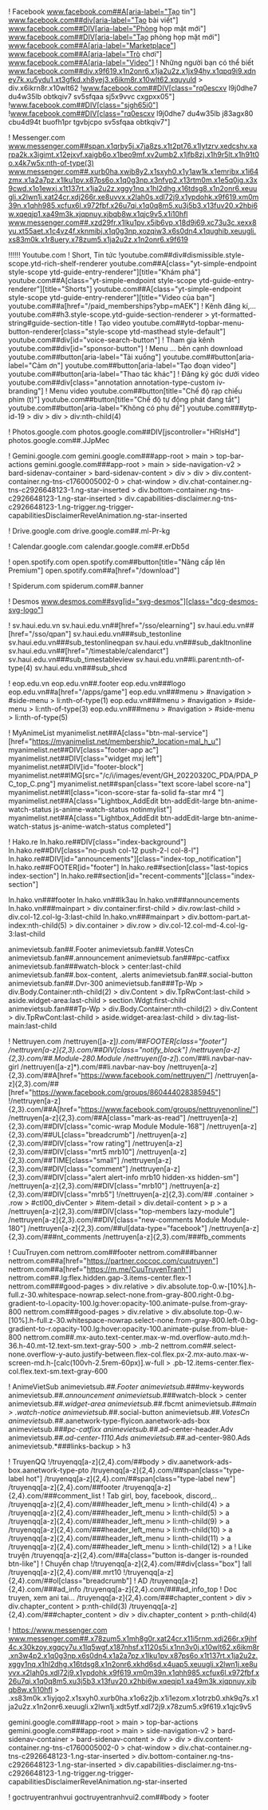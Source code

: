 ! Facebook
www.facebook.com##A[aria-label="Tạo tin"]
www.facebook.com##div[aria-label="Tạo bài viết"]
www.facebook.com##DIV[aria-label="Phòng họp mặt mới"]
www.facebook.com##DIV[aria-label="Tạo phòng họp mặt mới"]
www.facebook.com##A[aria-label="Marketplace"]
www.facebook.com##A[aria-label="Trò chơi"]
www.facebook.com##A[aria-label="Video"]
! Những người bạn có thể biết
www.facebook.com##div.x9f619.x1n2onr6.x1ja2u2z.x1jx94hy.x1qpq9i9.xdney7k.xu5ydu1.xt3gfkd.xh8yej3.x6ikm8r.x10wlt62.xquyuld > div.x6ikrn8r.x10wlt62
!www.facebook.com##DIV[class="rq0escxv l9j0dhe7 du4w35lb obtkqiv7 sv5sfqaa sj5x9vvc cxgpxx05"]
!www.facebook.com##DIV[class="sjgh65i0"]
!www.facebook.com##DIV[class="rq0escxv l9j0dhe7 du4w35lb j83agx80 cbu4d94t buofh1pr tgvbjcpo sv5sfqaa obtkqiv7"]

! Messenger.com
www.messenger.com##span.x1qrby5j.x7ja8zs.x1t2pt76.x1lytzrv.xedcshv.xarpa2k.x3igimt.x12ejxvf.xaigb6o.x1beo9mf.xv2umb2.x1jfb8zj.x1h9r5lt.x1h91t0o.x4k7w5x:nth-of-type(3)
www.messenger.com##.xurb0ha.xwib8y2.x1sxyh0.x1y1aw1k.x1emribx.x1i64zmx.x1a2a7pz.x1lku1pv.x87ps6o.x1q0g3np.x3nfvp2.x13rtm0m.x1e5q0jg.x3x9cwd.x1o1ewxj.x1t137rt.x1ja2u2z.xggy1nq.x1hl2dhg.x16tdsg8.x1n2onr6.xeuugli.x2lwn1j.xat24cr.xdj266r.xe8uvvx.x2lah0s.xdl72j9.x1ypdohk.x9f619.xm0m39n.x1qhh985.xcfux6l.x972fbf.x26u7qi.x1q0q8m5.xu3j5b3.x13fuv20.x2hbi6w.xqeqjp1.xa49m3k.xjqpnuy.xjbqb8w.x1qjc9v5.x1i10hfl
www.messenger.com##.xzd29fr.x1lku1pv.x5ib6vp.x18d9i69.xc73u3c.xexx8yu.xt55aet.x1c4vz4f.xknmibj.x1q0g3np.xozqiw3.x6s0dn4.x1qughib.xeuugli.xs83m0k.x1r8uery.x78zum5.x1ja2u2z.x1n2onr6.x9f619

!!!!!! Youtube.com
! Short, Tin tức
!youtube.com##div#dismissible.style-scope.ytd-rich-shelf-renderer
youtube.com##A[class="yt-simple-endpoint style-scope ytd-guide-entry-renderer"][title="Khám phá"]
youtube.com##A[class="yt-simple-endpoint style-scope ytd-guide-entry-renderer"][title="Shorts"]
youtube.com##A[class="yt-simple-endpoint style-scope ytd-guide-entry-renderer"][title="Video của bạn"]
youtube.com##a[href="/paid_memberships?ybp=mAEK"]
! Kênh đăng kí,...
youtube.com##h3.style-scope.ytd-guide-section-renderer > yt-formatted-string#guide-section-title
! Tạo video
youtube.com##ytd-topbar-menu-button-renderer[class="style-scope ytd-masthead style-default"]
youtube.com##div[id="voice-search-button"]
! Tham gia kênh
youtube.com##div[id="sponsor-button"]
! Menu ... bên cạnh download
youtube.com##button[aria-label="Tải xuống"]
youtube.com##button[aria-label="Cảm ơn"]
youtube.com##button[aria-label="Tạo đoạn video"]
youtube.com##button[aria-label="Thao tác khác"]
! Đăng ký góc dưới video
youtube.com##div[class="annotation annotation-type-custom iv-branding"]
! Menu video
youtube.com##button[title="Chế độ rạp chiếu phim (t)"]
youtube.com##button[title="Chế độ tự động phát đang tắt"]
youtube.com##button[aria-label="Không có phụ đề"]
youtube.com###ytp-id-19 > div > div > div:nth-child(4)


! Photos.google.com
photos.google.com##DIV[jscontroller="HRlsHd"]
photos.google.com##.JJpMec

! Gemini.google.com
gemini.google.com###app-root > main > top-bar-actions
gemini.google.com###app-root > main > side-navigation-v2 > bard-sidenav-container > bard-sidenav-content > div > div > div.content-container.ng-tns-c1760005002-0 > chat-window > div.chat-container.ng-tns-c2926648123-1.ng-star-inserted > div.bottom-container.ng-tns-c2926648123-1.ng-star-inserted > div.capabilities-disclaimer.ng-tns-c2926648123-1.ng-trigger.ng-trigger-capabilitiesDisclaimerRevelAnimation.ng-star-inserted

! Drive.google.com
drive.google.com##.ml-Pr-kg

! Calendar.google.com
calendar.google.com##.erDb5d


! open.spotify.com
open.spotify.com##button[title="Nâng cấp lên Premium"]
open.spotify.com##a[href="/download"]

! Spiderum.com
spiderum.com##.banner

! Desmos
www.desmos.com##svg[id="svg-desmos"][class="dcg-desmos-svg-logo"]

! sv.haui.edu.vn
sv.haui.edu.vn##[href="/sso/elearning"]
sv.haui.edu.vn##[href="/sso/qpan"]
sv.haui.edu.vn###sub_testonline
sv.haui.edu.vn###sub_testonlineqpan
sv.haui.edu.vn###sub_dakltnonline
sv.haui.edu.vn##[href="/timestable/calendarct"]
sv.haui.edu.vn###sub_timestableview
sv.haui.edu.vn##li.parent:nth-of-type(4)
sv.haui.edu.vn###sub_shcd

! eop.edu.vn
eop.edu.vn##.footer
eop.edu.vn###logo
eop.edu.vn##a[href="/apps/game"]
eop.edu.vn###menu > #navigation > #side-menu > li:nth-of-type(1)
eop.edu.vn###menu > #navigation > #side-menu > li:nth-of-type(3)
eop.edu.vn###menu > #navigation > #side-menu > li:nth-of-type(5)


! MyAnimeList
myanimelist.net##A[class="btn-mal-service"][href="https://myanimelist.net/membership?_location=mal_h_u"]
myanimelist.net##DIV[class="footer-app ac"]
myanimelist.net##DIV[class="widget mxj left"]
myanimelist.net##DIV[id="footer-block"]
myanimelist.net##IMG[src="/c/i/images/event/GH_20220320C_PDA/PDA_PC_top_C.png"]
myanimelist.net##span[class="text  score-label score-na"]
myanimelist.net##I[class="icon-score-star fa-solid fa-star mr4 "]
myanimelist.net##A[class="Lightbox_AddEdit btn-addEdit-large btn-anime-watch-status js-anime-watch-status notinmylist"]
myanimelist.net##A[class="Lightbox_AddEdit btn-addEdit-large btn-anime-watch-status js-anime-watch-status completed"]

! Hako.re
ln.hako.re##DIV[class="index-background"]
ln.hako.re##DIV[class="no-push col-12 push-2-l col-8-l"]
ln.hako.re##DIV[id="announcements"][class="index-top_notification"]
ln.hako.re##FOOTER[id="footer"]
ln.hako.re##section[class="last-topics index-section"]
ln.hako.re##section[id="recent-comments"][class="index-section"]

ln.hako.vn###footer
ln.hako.vn##lk3au
ln.hako.vn###announcements
ln.hako.vn###mainpart > div.container:first-child > div.row:last-child > div.col-12.col-lg-3:last-child
ln.hako.vn###mainpart > div.bottom-part.at-index:nth-child(5) > div.container > div.row > div.col-12.col-md-4.col-lg-3:last-child



animevietsub.fan##.Footer
animevietsub.fan##.VotesCn
animevietsub.fan##.announcement
animevietsub.fan###pc-catfixx
animevietsub.fan###watch-block > center:last-child
animevietsub.fan##.box-content, .alerts
animevietsub.fan##.social-button
animevietsub.fan##.Dvr-300
animevietsub.fan###Tp-Wp > div.Body.Container:nth-child(2) > div.Content > div.TpRwCont:last-child > aside.widget-area:last-child > section.Wdgt:first-child
animevietsub.fan###Tp-Wp > div.Body.Container:nth-child(2) > div.Content > div.TpRwCont:last-child > aside.widget-area:last-child > div.tag-list-main:last-child


! Nettruyen.com
/nettruyen([a-z]*)\.com/##FOOTER[class="footer"]
/nettruyen[a-z]{2,3}\.com/##DIV[class="notify_block"]
/nettruyen[a-z]{2,3}\.com/##.Module-280.Module
/nettruyen([a-z]*)\.com/##li.navbar-nav-girl
/nettruyen([a-z]*)\.com/##li.navbar-nav-boy
/nettruyen[a-z]{2,3}\.com/##A[href="https://www.facebook.com/nettruyen/"]
/nettruyen[a-z]{2,3}\.com/##[href="https://www.facebook.com/groups/860444028385945"]
!/nettruyen[a-z]{2,3}\.com/##A[href="https://www.facebook.com/groups/nettruyenonline/"]
/nettruyen[a-z]{2,3}\.com/##A[class="mark-as-read"]
/nettruyen[a-z]{2,3}\.com/##DIV[class="comic-wrap Module Module-168"]
/nettruyen[a-z]{2,3}\.com/##UL[class="breadcrumb"]
/nettruyen[a-z]{2,3}\.com/##DIV[class="row rating"]
/nettruyen[a-z]{2,3}\.com/##DIV[class="mrt5 mrb10"]
/nettruyen[a-z]{2,3}\.com/##TIME[class="small"]
/nettruyen[a-z]{2,3}\.com/##DIV[class="comment"]
/nettruyen[a-z]{2,3}\.com/##DIV[class="alert alert-info mrb10 hidden-xs hidden-sm"]
/nettruyen[a-z]{2,3}\.com/##DIV[class="mrb10"]
/nettruyen[a-z]{2,3}\.com/##DIV[class="mrb5"]
!/nettruyen[a-z]{2,3}\.com/## .container > .row > #ctl00_divCenter > #item-detail > div.detail-content > p > a
/nettruyen[a-z]{2,3}\.com/##DIV[class="top-members lazy-module"]
/nettruyen[a-z]{2,3}\.com/##DIV[class="new-comments Module Module-180"]
/nettruyen[a-z]{2,3}\.com/##ul[data-type="facebook"]
/nettruyen[a-z]{2,3}\.com/###nt_comments
/nettruyen[a-z]{2,3}\.com/###fb_comments

! CuuTruyen.com
nettrom.com##footer
nettrom.com###banner
nettrom.com##a[href="https://partner.coccoc.com/cuutruyen"]
nettrom.com##a[href="https://m.me/CuuTruyenTranh"]
nettrom.com##.lg\:flex.hidden.gap-3.items-center.flex-1
nettrom.com###good-pages > div.relative > div.absolute.top-0.w-\[10\%\].h-full.z-30.whitespace-nowrap.select-none.from-gray-800.right-0.bg-gradient-to-l.opacity-100.lg\:hover\:opacity-100.animate-pulse.from-gray-800
nettrom.com###good-pages > div.relative > div.absolute.top-0.w-\[10\%\].h-full.z-30.whitespace-nowrap.select-none.from-gray-800.left-0.bg-gradient-to-r.opacity-100.lg\:hover\:opacity-100.animate-pulse.from-blue-800
nettrom.com##.mx-auto.text-center.max-w-md.overflow-auto.md\:h-36.h-40.mt-12.text-sm.text-gray-500 > .mb-2
nettrom.com##.select-none.overflow-y-auto.justify-between.flex-col.flex.px-2.mx-auto.max-w-screen-md.h-\[calc\(100vh-2\.5rem-60px\)\].w-full > .pb-12.items-center.flex-col.flex.text-sm.text-gray-600

! AnimeVietSub
animevietsub.*##.Footer
animevietsub.*###mv-keywords
animevietsub.*##.announcement
animevietsub.*###watch-block > center
animevietsub.*##.widget-area
animevietsub.*##.fbcmt
animevietsub.*##main > .watch-notice
animevietsub.*##.social-button
animevietsub.*##.VotesCn
animevietsub.*##.aanetwork-type-flyicon.aanetwork-ads-box
animevietsub.*###pc-catfixx
animevietsub.*##.ad-center-header.Adv
animevietsub.*##.ad-center-1110.Ads
animevietsub.*##.ad-center-980.Ads
animevietsub.*###links-backup > h3


! TruyenQQ
!/truyenqq[a-z]{2,4}\.com/##body > div.aanetwork-ads-box.aanetwork-type-pto
/truyenqq[a-z]{2,4}\.com/##span[class="type-label hot"]
/truyenqq[a-z]{2,4}\.com/##span[class="type-label new"]
/truyenqq[a-z]{2,4}\.com/##footer
/truyenqq[a-z]{2,4}\.com/###comment_list
! Tab girl, boy, facebook, discord,..
/truyenqq[a-z]{2,4}\.com/###header_left_menu > li:nth-child(4) > a
/truyenqq[a-z]{2,4}\.com/###header_left_menu > li:nth-child(5) > a
/truyenqq[a-z]{2,4}\.com/###header_left_menu > li:nth-child(9) > a
/truyenqq[a-z]{2,4}\.com/###header_left_menu > li:nth-child(10) > a
/truyenqq[a-z]{2,4}\.com/###header_left_menu > li:nth-child(11) > a
/truyenqq[a-z]{2,4}\.com/###header_left_menu > li:nth-child(12) > a
! Like truyện
/truyenqq[a-z]{2,4}\.com/##a[class="button is-danger is-rounded btn-like"]
! Chuyển chap
!/truyenqq[a-z]{2,4}\.com/##div[class="box"] !all
/truyenqq[a-z]{2,4}\.com/##.mrt10
!/truyenqq[a-z]{2,4}\.com/##ol[class="breadcrumb"]
! AD
/truyenqq[a-z]{2,4}\.com/###ad_info
/truyenqq[a-z]{2,4}\.com/###ad_info_top
! Doc truyen, xem ani tai...
/truyenqq[a-z]{2,4}\.com/###chapter_content > div > div.chapter_content > p:nth-child(3)
/truyenqq[a-z]{2,4}\.com/###chapter_content > div > div.chapter_content > p:nth-child(4)


! https://www.messenger.com
www.messenger.com##.x78zum5.x1mh8g0r.xat24cr.x11i5rnm.xdj266r.x9jhf4c.x30kzoy.xgqcy7u.x1lq5wgf.x187nhsf.x1120s5i.x1nn3v0j.x10wlt62.x6ikm8r.xn3w4p2.x1q0g3np.x6s0dn4.x1a2a7pz.x1lku1pv.x87ps6o.x1t137rt.x1ja2u2z.xggy1nq.x1hl2dhg.x16tdsg8.x1n2onr6.xkhd6sd.x4uap5.xeuugli.x2lwn1j.xe8uvvx.x2lah0s.xdl72j9.x1ypdohk.x9f619.xm0m39n.x1qhh985.xcfux6l.x972fbf.x26u7qi.x1q0q8m5.xu3j5b3.x13fuv20.x2hbi6w.xqeqjp1.xa49m3k.xjqpnuy.xjbqb8w.x1i10hfl > .xs83m0k.x1iyjqo2.x1sxyh0.xurb0ha.x1o6z2jb.x1i1ezom.x1otrzb0.xhk9q7s.x1ja2u2z.x1n2onr6.xeuugli.x2lwn1j.xdt5ytf.xdl72j9.x78zum5.x9f619.x1qjc9v5

gemini.google.com###app-root > main > top-bar-actions
gemini.google.com###app-root > main > side-navigation-v2 > bard-sidenav-container > bard-sidenav-content > div > div > div.content-container.ng-tns-c1760005002-0 > chat-window > div.chat-container.ng-tns-c2926648123-1.ng-star-inserted > div.bottom-container.ng-tns-c2926648123-1.ng-star-inserted > div.capabilities-disclaimer.ng-tns-c2926648123-1.ng-trigger.ng-trigger-capabilitiesDisclaimerRevelAnimation.ng-star-inserted

! goctruyentranhvui
goctruyentranhvui2.com##body > footer

